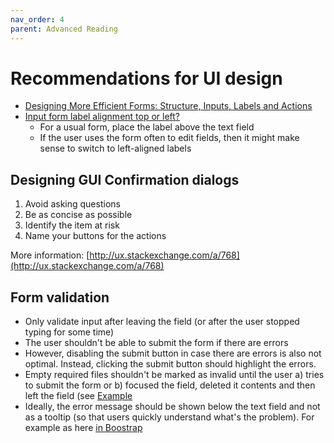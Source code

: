 ```yaml
---
nav_order: 4
parent: Advanced Reading
---
```

# Recommendations for UI design

* [Designing More Efficient Forms: Structure, Inputs, Labels and Actions](https://uxplanet.org/designing-more-efficient-forms-structure-inputs-labels-and-actions-e3a47007114f)
* [Input form label alignment top or left?](https://ux.stackexchange.com/questions/8480/input-form-label-alignment-top-or-left)
  * For a usual form, place the label above the text field
  * If the user uses the form often to edit fields, then it might make sense to switch to left-aligned labels

## Designing GUI Confirmation dialogs

1. Avoid asking questions
2. Be as concise as possible
3. Identify the item at risk
4. Name your buttons for the actions

More information: [http://ux.stackexchange.com/a/768](http://ux.stackexchange.com/a/768)

## Form validation

* Only validate input after leaving the field (or after the user stopped typing for some time)
* The user shouldn't be able to submit the form if there are errors
* However, disabling the submit button in case there are errors is also not optimal. Instead, clicking the submit button should highlight the errors.
* Empty required files shouldn't be marked as invalid until the user a) tries to submit the form or b) focused the field, deleted it contents and then left the field (see [Example](https://www.w3schools.com/tags/tryit.asp?filename=tryhtml5\_input\_required)
* Ideally, the error message should be shown below the text field and not as a tooltip (so that users quickly understand what's the problem). For example as here [in Boostrap](https://mdbootstrap.com/docs/jquery/forms/validation/?#custom-styles)
